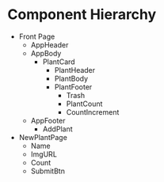 # Component Hierarchy

- Front Page
  - AppHeader
  - AppBody
    - PlantCard
      - PlantHeader
      - PlantBody
      - PlantFooter
        - Trash
        - PlantCount
        - CountIncrement
  - AppFooter
    - AddPlant
- NewPlantPage
  - Name
  - ImgURL
  - Count
  - SubmitBtn
